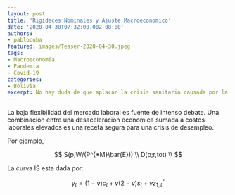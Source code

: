 ```yaml
---
layout: post
title: 'Rigideces Nominales y Ajuste Macroeconomico'
date: '2020-04-30T07:32:00.002-08:00'
authors:
- pablocuba
featured: images/Teaser-2020-04-30.jpeg
tags:
- Macroeconomía
- Pandemia
- Covid-19
categories:
- Bolivia
excerpt: No hay duda de que aplacar la crisis sanitaria causada por la pandemia del coronavirus es la principal preocupación en Bolivia y en el mundo. Hay muchos comentario e ideas sobre como enfrentar los efectos económicos. Por ejemplo, algunos analistas, ¿es mejor reducir impuestos y contraer el gasto publico, o deberíamos mas bien flexibilizar las condiciones financieras y realizar políticas fiscales y monetarias expansivas? Esta nota provee ejemplos en un marco analítico simple para poder pensar en el diseño de la política macroeconómica.
---
```


La baja flexibilidad del mercado laboral es fuente de intenso debate. Una combinacion entre una desaceleracion economica sumada a costos laborales elevados es una receta segura para una crisis de desempleo. 

Por ejemplo, 


$$
S(p;W/(P^{*M}\bar{E})) \\
D(p;r,tot) \\
$$


La curva IS esta dada por: 

$$
y_{t}=(1-v) c_{t}+v(2-v) s_{t}+v z_{1, t}^{*}
$$

